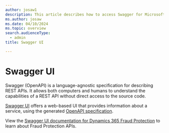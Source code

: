 ```yaml
---
author: josaw1
description: This article describes how to access Swagger for Microsoft Dynamics 365 Fraud Protection.
ms.author: josaw
ms.date: 04/10/2024
ms.topic: overview
search.audienceType:
  - admin
title: Swagger UI

---
```


# Swagger UI
Swagger (OpenAPI) is a language-agnostic specification for describing REST APIs. It allows both computers and humans to understand the capabilities of a REST API without direct access to the source code.

[Swagger UI](https://swagger.io/tools/swagger-ui/) offers a web-based UI that provides information about a service, using the generated [OpenAPI specification](https://swagger.io/specification/). 

View the [Swagger UI documentation for Dynamics 365 Fraud Protection](https://dfpswagger.azurewebsites.net/index.html) to learn about Fraud Protection APIs.
